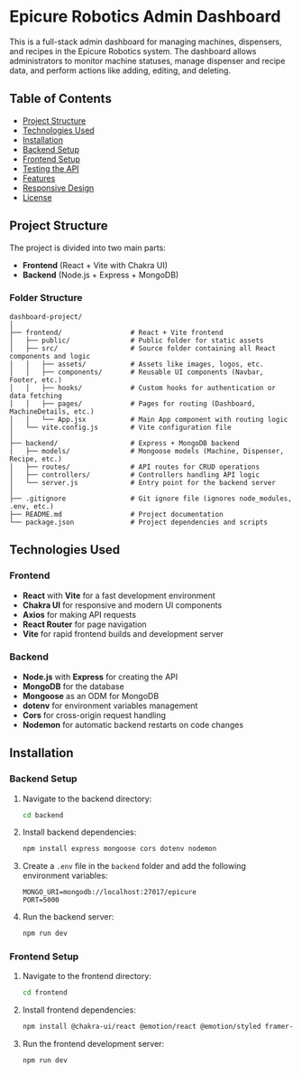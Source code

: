 # Epicure Robotics Admin Dashboard

This is a full-stack admin dashboard for managing machines, dispensers, and recipes in the Epicure Robotics system. The dashboard allows administrators to monitor machine statuses, manage dispenser and recipe data, and perform actions like adding, editing, and deleting.

## Table of Contents

- [Project Structure](#project-structure)
- [Technologies Used](#technologies-used)
- [Installation](#installation)
- [Backend Setup](#backend-setup)
- [Frontend Setup](#frontend-setup)
- [Testing the API](#testing-the-api)
- [Features](#features)
- [Responsive Design](#responsive-design)
- [License](#license)

## Project Structure

The project is divided into two main parts:

- **Frontend** (React + Vite with Chakra UI)
- **Backend** (Node.js + Express + MongoDB)

### Folder Structure

```plaintext
dashboard-project/
│
├── frontend/                 # React + Vite frontend
│   ├── public/               # Public folder for static assets
│   ├── src/                  # Source folder containing all React components and logic
│   │   ├── assets/           # Assets like images, logos, etc.
│   │   ├── components/       # Reusable UI components (Navbar, Footer, etc.)
│   │   ├── hooks/            # Custom hooks for authentication or data fetching
│   │   ├── pages/            # Pages for routing (Dashboard, MachineDetails, etc.)
│   │   └── App.jsx           # Main App component with routing logic
│   └── vite.config.js        # Vite configuration file
│
├── backend/                  # Express + MongoDB backend
│   ├── models/               # Mongoose models (Machine, Dispenser, Recipe, etc.)
│   ├── routes/               # API routes for CRUD operations
│   ├── controllers/          # Controllers handling API logic
│   └── server.js             # Entry point for the backend server
│
├── .gitignore                # Git ignore file (ignores node_modules, .env, etc.)
├── README.md                 # Project documentation
└── package.json              # Project dependencies and scripts
```

## Technologies Used

### Frontend

- **React** with **Vite** for a fast development environment
- **Chakra UI** for responsive and modern UI components
- **Axios** for making API requests
- **React Router** for page navigation
- **Vite** for rapid frontend builds and development server

### Backend

- **Node.js** with **Express** for creating the API
- **MongoDB** for the database
- **Mongoose** as an ODM for MongoDB
- **dotenv** for environment variables management
- **Cors** for cross-origin request handling
- **Nodemon** for automatic backend restarts on code changes

## Installation

### Backend Setup

1. Navigate to the backend directory:

   ```bash
   cd backend
   ```

2. Install backend dependencies:

   ```bash
   npm install express mongoose cors dotenv nodemon
   ```

3. Create a `.env` file in the `backend` folder and add the following environment variables:

   ```plaintext
   MONGO_URI=mongodb://localhost:27017/epicure
   PORT=5000
   ```

4. Run the backend server:

   ```bash
   npm run dev
   ```

### Frontend Setup

1. Navigate to the frontend directory:

   ```bash
   cd frontend
   ```

2. Install frontend dependencies:

   ```bash
   npm install @chakra-ui/react @emotion/react @emotion/styled framer-motion axios react-router-dom vite
   ```

3. Run the frontend development server:

   ```bash
   npm run dev
   ```
